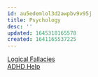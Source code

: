 ```yaml
---
id: au5edemlol3d2awpbv9v95j
title: Psychology
desc: ''
updated: 1645318165578
created: 1641165537225
---
```

[Logical Fallacies](https://www.reddit.com/r/LifeProTips/comments/ks8vh8/lpt_learn_about_manipulative_tactics_and_logical/)  
[ADHD Help](https://www.reddit.com/r/ADHD/comments/ioi1my/i_went_through_700_reddit_comments_and_collected/)
